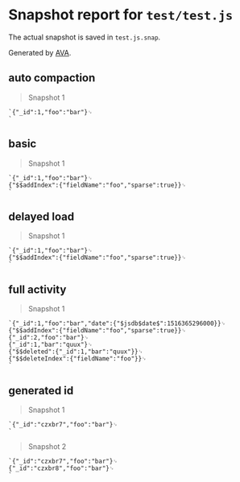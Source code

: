 # Snapshot report for `test/test.js`

The actual snapshot is saved in `test.js.snap`.

Generated by [AVA](https://ava.li).

## auto compaction

> Snapshot 1

    `{"_id":1,"foo":"bar"}␊
    `

## basic

> Snapshot 1

    `{"_id":1,"foo":"bar"}␊
    {"$$addIndex":{"fieldName":"foo","sparse":true}}␊
    `

## delayed load

> Snapshot 1

    `{"_id":1,"foo":"bar"}␊
    {"$$addIndex":{"fieldName":"foo","sparse":true}}␊
    `

## full activity

> Snapshot 1

    `{"_id":1,"foo":"bar","date":{"$jsdb$date$":1516365296000}}␊
    {"$$addIndex":{"fieldName":"foo","sparse":true}}␊
    {"_id":2,"foo":"bar"}␊
    {"_id":1,"bar":"quux"}␊
    {"$$deleted":{"_id":1,"bar":"quux"}}␊
    {"$$deleteIndex":{"fieldName":"foo"}}␊
    `

## generated id

> Snapshot 1

    `{"_id":"czxbr7","foo":"bar"}␊
    `

> Snapshot 2

    `{"_id":"czxbr7","foo":"bar"}␊
    {"_id":"czxbr8","foo":"bar"}␊
    `
